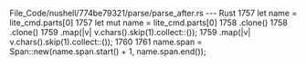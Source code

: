 File_Code/nushell/774be79321/parse/parse_after.rs --- Rust
1757         let name = lite_cmd.parts[0]                                                                                                                    1757         let mut name = lite_cmd.parts[0]
1758             .clone()                                                                                                                                    1758             .clone()
1759             .map(|v| v.chars().skip(1).collect::<String>());                                                                                            1759             .map(|v| v.chars().skip(1).collect::<String>());
                                                                                                                                                             1760 
                                                                                                                                                             1761         name.span = Span::new(name.span.start() + 1, name.span.end());

